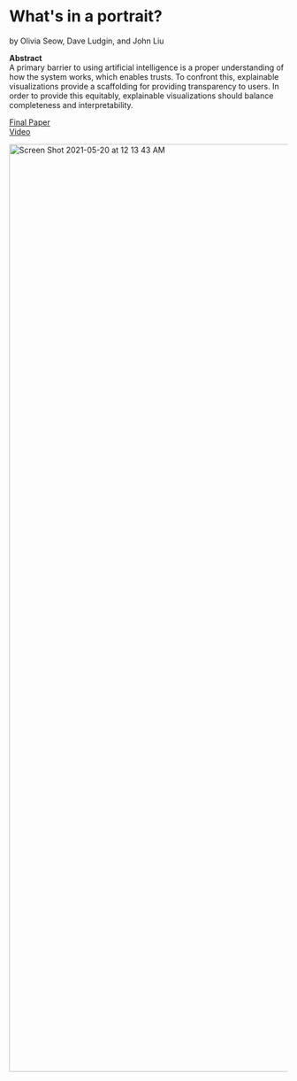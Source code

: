 # What's in a portrait?
by Olivia Seow, Dave Ludgin, and John Liu

<strong>Abstract</strong> <br>
A primary barrier to using artificial intelligence is a proper understanding of how the system works, which enables trusts. To confront this, explainable visualizations provide a scaffolding for providing transparency to users. In order to provide this equitably, explainable visualizations should balance completeness and interpretability.

<a href="https://user-images.githubusercontent.com/70551731/118919020-beac4980-b901-11eb-9549-daa127e696c9.png">Final Paper</a>
<br>
<a href="https://www.dropbox.com/s/k79yqd03fn5qwob/Team%20DOJ.mp4?dl=0">Video</a>


<img width="1675" alt="Screen Shot 2021-05-20 at 12 13 43 AM" src="https://user-images.githubusercontent.com/70551731/118918148-4db86200-b900-11eb-89b7-e8ace032c801.png">
